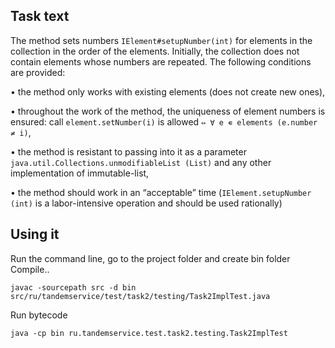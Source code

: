 ﻿## Task text

The method sets numbers <code>IElement#setupNumber(int)</code> for elements in the collection in the order of the elements. Initially, the collection does not contain elements whose numbers are repeated. The following conditions are provided:

• the method only works with existing elements (does not create new ones),

• throughout the work of the method, the uniqueness of element numbers is ensured: call <code>element.setNumber(i)</code> is allowed <code>⇔ ∀ e ∊ elements (e.number ≠ i)</code>,

• the method is resistant to passing into it as a parameter <code>java.util.Collections.unmodifiableList (List)</code> and any other implementation of immutable-list,

• the method should work in an “acceptable” time (<code>IElement.setupNumber (int)</code> is a labor-intensive operation and should be used rationally)

## Using it
Run the command line, go to the project folder and create bin folder
Compile..

    javac -sourcepath src -d bin src/ru/tandemservice/test/task2/testing/Task2ImplTest.java

Run bytecode

    java -cp bin ru.tandemservice.test.task2.testing.Task2ImplTest
        
